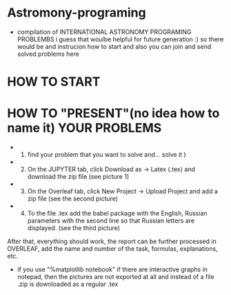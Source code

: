 # Astromony-programing
* compilation of INTERNATIONAL ASTRONOMY PROGRAMING PROBLEMBS
 i guess that woulbe helpful for future generation :)
so there would be and instrucion how to start and also you can join and send solved problems here
# HOW TO START
# HOW TO "PRESENT"(no idea how to name it) YOUR PROBLEMS 
* 1) find your problem that you want to solve and... solve it )
* 2) On the JUPYTER tab, click Download as -> Latex (.tex) and download the zip file (see picture 1)
* 3) On the Overleaf tab, click New Project -> Upload Project and add a zip file (see the second picture)
* 4) To the file .tex add the babel package with the English, Russian parameters with the second line so that Russian letters are displayed. (see the third picture)

After that, everything should work, the report can be further processed in OVERLEAF, add the name and number of the task, formulas, explanations, etc.
* if you use "%matplotlib notebook" if there are interactive graphs in notepad, then the pictures are not exported at all and instead of a file .zip is downloaded as a regular .tex

